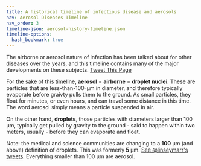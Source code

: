 ```yaml
---
title: A historical timeline of infectious disease and aerosols
nav: Aerosol Diseases Timeline 
nav_order: 3
timeline-json: aerosol-history-timeline.json
timeline-options: 
  hash_bookmark: true
---
```


The airborne or aerosol nature of infection has been talked about for other diseases over the years, and this timeline contains many of the major developments on these subjects.  <a href="https://twitter.com/intent/tweet?url=https%3A%2F%2Fits-airborne.org%2Fhistorical-timeline&via=AerosolizedC19&text=%23COVIDisAirborne%20%23masks4All%20%23bewareOfSharedAir%20%23ventilation. See: " target="_blank">Tweet This Page</a>

For the sake of this timeline, **aerosol** = **airborne** = **droplet nuclei**. These are particles that are less-than-100-μm in diameter, and therefore typically evaporate before graivty pulls them to the ground. As small particles, they float for minutes, or even hours, and can travel some distance in this time. The word aerosol simply means a particle suspended in air.

On the other hand, **droplets**, those particles with diameters larger than 100 μm, typically get pulled by gravity to the ground - said to happen within two meters, usually - before they can evaporate and float.

Note: the medical and science communities are changing to a **100** μm (and above) definition of droplets. This was formerly **5** μm. <a target="_blank" href="https://twitter.com/linseymarr/status/1336318245348003840">See @linseymarr's tweets</a>. Everything smaller than 100 μm are aerosol.